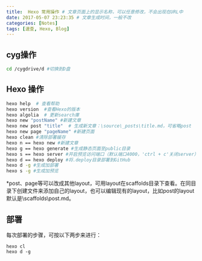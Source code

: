 ```yaml
---
title:  Hexo 常用操作 # 文章页面上的显示名称，可以任意修改，不会出现在URL中
date: 2017-05-07 23:23:35 # 文章生成时间，一般不改
categories: [Notes]
tags: [速查, Hexo, Blog]
---
```

## cyg操作

```bash
cd /cygdrive/d #切换到D盘
```
<!--more-->
## Hexo 操作

```bash
hexo help  # 查看帮助
hexo version  #查看Hexo的版本
hexo algolia  # 更新search庫
hexo new "postName" #新建文章
hexo new post "title"  # 生成新文章：\source\_posts\title.md，可省略post
hexo new page "pageName" #新建页面
hexo clean #清除部署緩存
hexo n == hexo new #新建文章
hexo g == hexo generate #生成静态页面至public目录
hexo s == hexo server #开启预览访问端口（默认端口4000，'ctrl + c'关闭server）
hexo d == hexo deploy #将.deploy目录部署到GitHub
hexo d -g #生成加部署
hexo s -g #生成加预览
```
\*post、page等可以改成其他layout，可用layout在scaffolds目录下查看。在同目录下创建文件来添加自己的layout，也可以编辑现有的layout，比如post的layout默认是\scaffolds\post.md。

## 部署

每次部署的步骤，可按以下两步来进行：
```
hexo cl
hexo d -g
```
